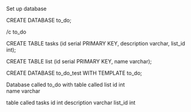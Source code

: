 Set up database

CREATE DATABASE to_do;

/c to_do

CREATE TABLE tasks (id serial PRIMARY KEY, description varchar, list_id int);

CREATE TABLE list (id serial PRIMARY KEY, name varchar);

CREATE DATABASE to_do_test WITH TEMPLATE to_do;




Database called to_do with
table called list      id           int    
                       name         varchar

table called tasks     id           int
                       description  varchar
                       list_id      int
